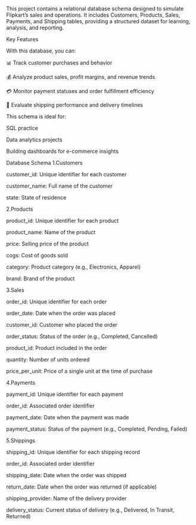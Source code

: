This project contains a relational database schema designed to simulate Flipkart’s sales and operations. It includes Customers, Products, Sales, Payments, and Shipping tables, providing a structured dataset for learning, analysis, and reporting.

Key Features

With this database, you can:

📊 Track customer purchases and behavior

💰 Analyze product sales, profit margins, and revenue trends

💳 Monitor payment statuses and order fulfillment efficiency

🚚 Evaluate shipping performance and delivery timelines

This schema is ideal for:

SQL practice

Data analytics projects

Building dashboards for e-commerce insights

Database Schema
1.Customers

customer_id: Unique identifier for each customer

customer_name: Full name of the customer

state: State of residence

2.Products

product_id: Unique identifier for each product

product_name: Name of the product

price: Selling price of the product

cogs: Cost of goods sold

category: Product category (e.g., Electronics, Apparel)

brand: Brand of the product

3.Sales

order_id: Unique identifier for each order

order_date: Date when the order was placed

customer_id: Customer who placed the order

order_status: Status of the order (e.g., Completed, Cancelled)

product_id: Product included in the order

quantity: Number of units ordered

price_per_unit: Price of a single unit at the time of purchase

4.Payments

payment_id: Unique identifier for each payment

order_id: Associated order identifier

payment_date: Date when the payment was made

payment_status: Status of the payment (e.g., Completed, Pending, Failed)

5.Shippings

shipping_id: Unique identifier for each shipping record

order_id: Associated order identifier

shipping_date: Date when the order was shipped

return_date: Date when the order was returned (if applicable)

shipping_provider: Name of the delivery provider

delivery_status: Current status of delivery (e.g., Delivered, In Transit, Returned)
